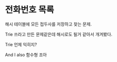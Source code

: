 # 전화번호 목록

해시 테이블에 모든 접두사를 저장하고 찾는 문제.

Trie 쓰라고 만든 문제같은데 해시로도 될거 같아서 개겨봤다.

Trie 언제 익히지?

And I also 함수형 조아
